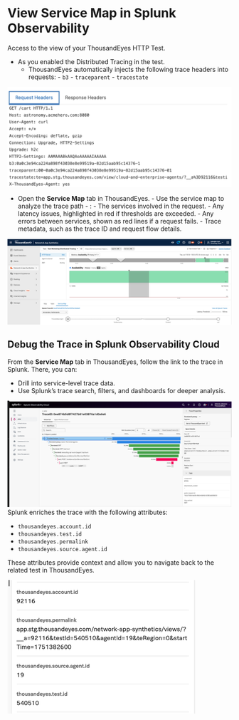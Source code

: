 # View Service Map in Splunk Observability

Access to the view of your ThousandEyes HTTP Test.

- As you enabled the Distributed Tracing in the test.
    - ThousandEyes automatically injects the following trace headers into requests:
          - `b3`
          - `traceparent`
          - `tracestate`

![Trace headers](../img/thousandeyes/headers.png)

- Open the **Service Map** tab in ThousandEyes.
      - Use the service map to analyze the trace path
      - :
          - The services involved in the request.
          - Any latency issues, highlighted in red if thresholds are exceeded.
          - Any errors between services, shown as red lines if a request fails.
          - Trace metadata, such as the trace ID and request flow details.

![Service Map](../img/thousandeyes/service_map.png)

## Debug the Trace in Splunk Observability Cloud

From the **Service Map** tab in ThousandEyes, follow the link to the trace in Splunk. There, you can:

* Drill into service-level trace data.
* Use Splunk’s trace search, filters, and dashboards for deeper analysis.

![trace from ThousandEyes](../img/splunk_observability/trace_from_thousandeyes.png)
Splunk enriches the trace with the following attributes:

* `thousandeyes.account.id`
* `thousandeyes.test.id`
* `thousandeyes.permalink`
* `thousandeyes.source.agent.id`

These attributes provide context and allow you to navigate back to the related test in ThousandEyes.

![attributes in the traces](../img/splunk_observability/attributes_in_the_traces.png)